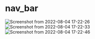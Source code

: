 # nav_bar
![Screenshot from 2022-08-04 17-22-26](https://user-images.githubusercontent.com/100260281/182841339-464a3e4b-2caf-42a9-8892-099f03f0ebb8.png)
![Screenshot from 2022-08-04 17-22-33](https://user-images.githubusercontent.com/100260281/182841409-d74e9f1c-8be4-4a78-b002-d6ed353b01bb.png)
![Screenshot from 2022-08-04 17-22-46](https://user-images.githubusercontent.com/100260281/182841433-268a3062-0e69-4b96-af8e-1fa96d6640be.png)
